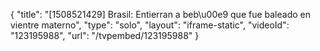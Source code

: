 {
    "title": "[1508521429] Brasil: Entierran a beb\u00e9 que fue baleado en vientre materno",
    "type": "solo",
    "layout": "iframe-static",
    "videoId": "123195988",
    "url": "\/tvpembed\/123195988"
}